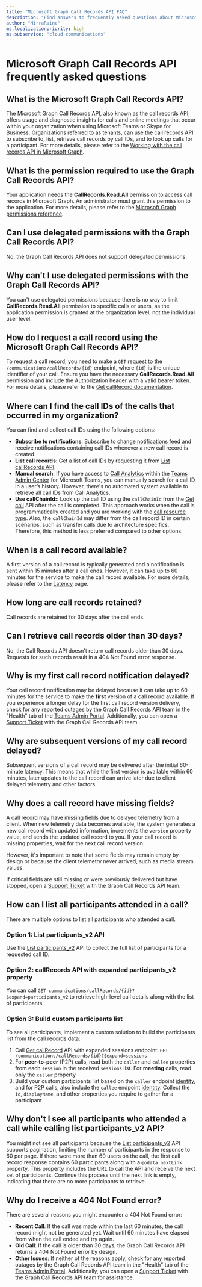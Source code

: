 ```yaml
---
title: "Microsoft Graph Call Records API FAQ"
description: "Find answers to frequently asked questions about Microsoft Call Records API and Call Records notification feed."
author: "MirraRaine"
ms.localizationpriority: high
ms.subservice: "cloud-communications"
---
```


# Microsoft Graph Call Records API frequently asked questions

## What is the Microsoft Graph Call Records API?

The Microsoft Graph Call Records API, also known as the call records API, offers usage and diagnostic insights for calls and online meetings that occur within your organization when using Microsoft Teams or Skype for Business. Organizations referred to as tenants, can use the call records API to subscribe to, list, retrieve call records by call IDs, and to look up calls for a participant. For more details, please refer to the [Working with the call records API in Microsoft Graph](/graph/api/resources/callrecords-api-overview).

## What is the permission required to use the Graph Call Records API?

Your application needs the **CallRecords.Read.All** permission to access call records in Microsoft Graph. An administrator must grant this permission to the application. For more details, please refer to the [Microsoft Graph permissions reference](permissions-reference.md).

## Can I use delegated permissions with the Graph Call Records API?

No, the Graph Call Records API does not support delegated permissions.

## Why can't I use delegated permissions with the Graph Call Records API?

You can't use delegated permissions because there is no way to limit **CallRecords.Read.All** permission to specific calls or users, as the application permission is granted at the organization level, not the individual user level.

## How do I request a call record using the Microsoft Graph Call Records API?

To request a call record, you need to make a `GET` request to the `/communications/callRecords/{id}` endpoint, where `{id}` is the unique identifier of your call. Ensure you have the necessary **CallRecords.Read.All** permission and include the Authorization header with a valid bearer token. For more details, please refer to the  [Get callRecord documentation](/graph/api/callrecords-callrecord-get).

## Where can I find the call IDs of the calls that occurred in my organization?

You can find and collect call IDs using the following options:

* **Subscribe to notifications**: Subscribe to [change notifications feed](changenotifications-for-callrecords.md) and receive notifications containing call IDs whenever a new call record is created.
* **List call records**: Get a list of call IDs by requesting it from [List callRecords API](/graph/api/callrecords-cloudcommunications-list-callrecords).
* **Manual search**: If you have access to [Call Analytics](/microsoftteams/use-call-analytics-to-troubleshoot-poor-call-quality) within the [Teams Admin Center](/microsoftteams/teams-overview) for Microsoft Teams, you can manually search for a call ID in a user’s history. However, there's no automated system available to retrieve all call IDs from Call Analytics.
* **Use callChainId:**: Look up the call ID using the `callChainId` from the [Get call](/graph/api/resources/call) API after the call is completed. This approach works when the call is programmatically created and you are working with the [call resource type](/graph/api/resources/call). Also, the `callChainId` may differ from the call record ID in certain scenarios, such as transfer calls due to architecture specifics. Therefore, this method is less preferred compared to other options.

## When is a call record available?

A first version of a call record is typically generated and a notification is sent within 15 minutes after a call ends. However, it can take up to 60 minutes for the service to make the call record available. For more details, please refer to the [Latency](/graph/api/resources/subscription#latency) page.

## How long are call records retained?

Call records are retained for 30 days after the call ends.

## Can I retrieve call records older than 30 days?

No, the Call Records API doesn't return call records older than 30 days. Requests for such records result in a 404 Not Found error response.

## Why is my first call record notification delayed?

Your call record notification may be delayed because it can take up to 60 minutes for the service to make the **first** version of a call record available. If you experience a longer delay for the first call record version delivery, check for any reported outages by the Graph Call Records API team in the "Health" tab of the [Teams Admin Portal](https://admin.teams.microsoft.com/). Additionally, you can open a [Support Ticket](https://developer.microsoft.com/graph/support) with the Graph Call Records API team.

## Why are subsequent versions of my call record delayed?

Subsequent versions of a call record may be delivered after the initial 60-minute latency. This means that while the first version is available within 60 minutes, later updates to the call record can arrive later due to client delayed telemetry and other factors.

## Why does a call record have missing fields?

A call record may have missing fields due to delayed telemetry from a client. When new telemetry data becomes available, the system generates a new call record with updated information, increments the `version` property value, and sends the updated call record to you. If your call record is missing properties, wait for the next call record version.

However, it's important to note that some fields may remain empty by design or because the client telemetry never arrived, such as media stream values.

If critical fields are still missing or were previously delivered but have stopped, open a [Support Ticket](https://developer.microsoft.com/graph/support) with the Graph Call Records API team.

## How can I list all participants attended in a call?

There are multiple options to list all participants who attended a call.

### Option 1: List participants_v2 API

Use the [List participants_v2](/graph/api/callrecords-callrecord-list-participants_v2) API to collect the full list of participants for a requested call ID.

### Option 2: callRecords API with expanded participants_v2 property

You can call `GET communications/callRecords/{id}?$expand=participants_v2` to retrieve high-level call details along with the list of participants.

### Option 3: Build custom participants list

To see all participants, implement a custom solution to build the participants list from the call records data:

1. Call [Get callRecord](/graph/api/callrecords-callrecord-get) API with expanded sessions endpoint: `GET /communications/callRecords/{id}?$expand=sessions`
2. For **peer-to-peer** (P2P) calls, read both the `caller` and `callee` properties from each `session` in the received `sessions` list. For **meeting** calls, read only the `caller` property
3. Build your custom participants list based on the `caller` endpoint [identity](/graph/api/resources/identity), and for P2P calls, also include the `callee` endpoint [identity](/graph/api/resources/identity). Collect the `id`, `displayName`, and other properties you require to gather for a participant

## Why don't I see all participants who attended a call while calling list participants_v2 API?

You might not see all participants because the [List participants_v2](/graph/api/callrecords-callrecord-list-participants_v2) API supports pagination, limiting the number of participants in the response to 60 per page. If there were more than 60 users on the call, the first call record response contains 60 participants along with a `@odata.nextLink` property. This property includes the URL to call the API and receive the next set of participants. Continue this process until the next link is empty, indicating that there are no more participants to retrieve.

## Why do I receive a 404 Not Found error?

There are several reasons you might encounter a 404 Not Found error:

* **Recent Call**: If the call was made within the last 60 minutes, the call record might not be generated yet. Wait until 60 minutes have elapsed from when the call ended and try again.
* **Old Call**: If the call is older than 30 days, the Graph Call Records API returns a 404 Not Found error by design.
* **Other Issues**: If neither of the reasons apply, check for any reported outages by the Graph Call Records API team in the "Health" tab of the [Teams Admin Portal](https://admin.teams.microsoft.com/). Additionally, you can open a [Support Ticket](https://developer.microsoft.com/graph/support) with the Graph Call Records API team for assistance.
